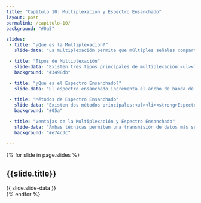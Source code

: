 ```yaml
---
title: "Capítulo 10: Multiplexación y Espectro Ensanchado"
layout: post
permalink: /capitulo-10/
background: "#0a5"

slides:
 - title: "¿Qué es la Multiplexación?"
   slide-data: "La multiplexación permite que múltiples señales compartan el ancho de banda de un único enlace físico, optimizando así el uso del canal."

 - title: "Tipos de Multiplexación"
   slide-data: "Existen tres tipos principales de multiplexación:<ul><li><strong>Multiplexación por División de Frecuencia (FDM)</strong>: Se usa en señales analógicas, como en la transmisión de radio.</li><li><strong>Multiplexación por División de Longitud de Onda (WDM)</strong>: Común en enlaces de fibra óptica, dividiendo señales de luz.</li><li><strong>Multiplexación por División de Tiempo (TDM)</strong>: Combina varias señales digitales en un solo canal.</li></ul>"
   background: "#3498db"

 - title: "¿Qué es el Espectro Ensanchado?"
   slide-data: "El espectro ensanchado incrementa el ancho de banda de una señal para mejorar su seguridad y reducir interferencias."

 - title: "Métodos de Espectro Ensanchado"
   slide-data: "Existen dos métodos principales:<ul><li><strong>Espectro Ensanchado por Salto de Frecuencia (FHSS)</strong>: La frecuencia cambia aleatoriamente, minimizando interferencias.</li><li><strong>Espectro Ensanchado de Secuencia Directa (DSSS)</strong>: Cada bit de la señal se expande en una serie de bits (chips) para mejorar la inmunidad al ruido.</li></ul>"
   background: "#05a"

 - title: "Ventajas de la Multiplexación y Espectro Ensanchado"
   slide-data: "Ambas técnicas permiten una transmisión de datos más segura, eficiente y con mayor capacidad, optimizando el uso del ancho de banda."
   background: "#e74c3c"

---
```


{% for slide in page.slides %}                 
<section data-background="{% if slide.image %}{{slide.image}}{% elsif slide.background %}{{slide.background}}{% else %}{{page.background}}{% endif %}">
        <h1>{{slide.title}}</h1>{{ slide.slide-data }}
</section>               
{% endfor %}
